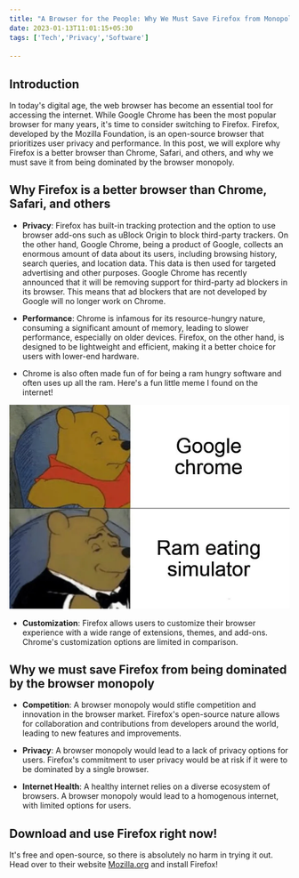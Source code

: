 ```yaml
---
title: "A Browser for the People: Why We Must Save Firefox from Monopoly"
date: 2023-01-13T11:01:15+05:30
tags: ['Tech','Privacy','Software']

---
```


## Introduction

In today's digital age, the web browser has become an essential tool for accessing the internet. While Google Chrome has been the most popular browser for many years, it's time to consider switching to Firefox. Firefox, developed by the Mozilla Foundation, is an open-source browser that prioritizes user privacy and performance. In this post, we will explore why Firefox is a better browser than Chrome, Safari, and others, and why we must save it from being dominated by the browser monopoly.

## Why Firefox is a better browser than Chrome, Safari, and others

- **Privacy**: Firefox has built-in tracking protection and the option to use browser add-ons such as uBlock Origin to block third-party trackers. On the other hand, Google Chrome, being a product of Google, collects an enormous amount of data about its users, including browsing history, search queries, and location data. This data is then used for targeted advertising and other purposes. Google Chrome has recently announced that it will be removing support for third-party ad blockers in its browser. This means that ad blockers that are not developed by Google will no longer work on Chrome.  

- **Performance**: Chrome is infamous for its resource-hungry nature, consuming a significant amount of memory, leading to slower performance, especially on older devices. Firefox, on the other hand, is designed to be lightweight and efficient, making it a better choice for users with lower-end hardware.

- Chrome is also often made fun of for being a ram hungry software and often uses up all the ram. Here's a fun little meme I found on the internet!

![](rameatingsim.webp)

- **Customization**: Firefox allows users to customize their browser experience with a wide range of extensions, themes, and add-ons. Chrome's customization options are limited in comparison.

## Why we must save Firefox from being dominated by the browser monopoly

- **Competition**: A browser monopoly would stifle competition and innovation in the browser market. Firefox's open-source nature allows for collaboration and contributions from developers around the world, leading to new features and improvements.

- **Privacy**: A browser monopoly would lead to a lack of privacy options for users. Firefox's commitment to user privacy would be at risk if it were to be dominated by a single browser.

- **Internet Health**: A healthy internet relies on a diverse ecosystem of browsers. A browser monopoly would lead to a homogenous internet, with limited options for users.

## Download and use Firefox right now!

It's free and open-source, so there is absolutely no harm in trying it out. Head over to their website [Mozilla.org](https://www.mozilla.org/en-US/firefox/new/) and install Firefox!
